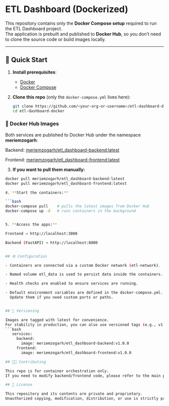 # ETL Dashboard (Dockerized)

This repository contains only the **Docker Compose setup** required to run the ETL Dashboard project.  
The application is prebuilt and published to **Docker Hub**, so you don’t need to clone the source code or build images locally.

---

## 🚀 Quick Start

1. **Install prerequisites**:
   - [Docker](https://docs.docker.com/get-docker/)
   - [Docker Compose](https://docs.docker.com/compose/install/)

2. **Clone this repo** (only the `docker-compose.yml` lives here):

   ```bash
   git clone https://github.com/<your-org-or-username>/etl-dashboard-docker.git
   cd etl-dashboard-docker

### 🐳 Docker Hub Images

Both services are published to Docker Hub under the namespace **meriemzogarh**:

Backend: [meriemzogarh/etl_dashboard-backend:latest](https://hub.docker.com/r/meriemzogarh/etl_dashboard-backend)

Frontend: [meriemzogarh/etl_dashboard-frontend:latest](https://hub.docker.com/r/meriemzogarh/etl_dashboard-frontend)

3. **If you want to pull them manually:**

```bash
docker pull meriemzogarh/etl_dashboard-backend:latest
docker pull meriemzogarh/etl_dashboard-frontend:latest

4. **Start the containers:**

```bash
docker-compose pull    # pulls the latest images from Docker Hub
docker-compose up -d   # runs containers in the background


5. **Access the apps:**

Frontend → http://localhost:3000

Backend (FastAPI) → http://localhost:8000


## ⚙️ Configuration

- Containers are connected via a custom Docker network (etl-network).

- Named volume etl_data is used to persist data inside the containers.

- Health checks are enabled to ensure services are running.

- Default environment variables are defined in the docker-compose.yml.
  Update them if you need custom ports or paths.


## 🔖 Versioning

Images are tagged with latest for convenience.
For stability in production, you can also use versioned tags (e.g., v1.0.0) if available:
```bash
   services:
     backend:
       image: meriemzogarh/etl_dashboard-backend:v1.0.0
     frontend:
       image: meriemzogarh/etl_dashboard-frontend:v1.0.0

## 👩‍💻 Contributing

This repo is for container orchestration only.
If you need to modify backend/frontend code, please refer to the main project repository.

## 📜 License

This repository and its contents are private and proprietary.
Unauthorized copying, modification, distribution, or use is strictly prohibited.
